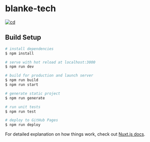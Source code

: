 # blanke-tech
[![cd](https://github.com/andSubmarine/andsubmarine.github.io/actions/workflows/cd.yml/badge.svg)](https://github.com/andSubmarine/andsubmarine.github.io/actions/workflows/cd.yml)

## Build Setup

```bash
# install dependencies
$ npm install

# serve with hot reload at localhost:3000
$ npm run dev

# build for production and launch server
$ npm run build
$ npm run start

# generate static project
$ npm run generate

# run unit tests
$ npm run test

# deploy to GitHub Pages
$ npm run deploy
```

For detailed explanation on how things work, check out [Nuxt.js docs](https://nuxtjs.org).
